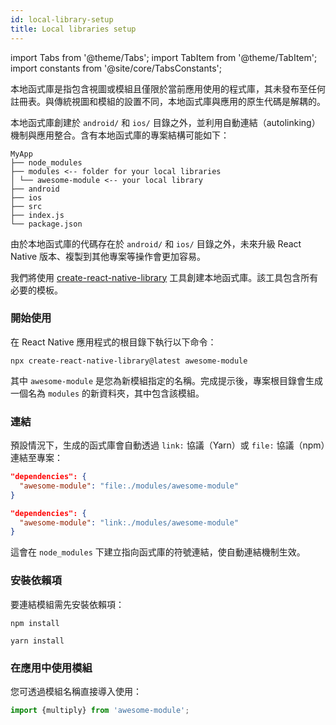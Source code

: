 ```yaml
---
id: local-library-setup
title: Local libraries setup
---
```


import Tabs from '@theme/Tabs'; import TabItem from '@theme/TabItem'; import constants from '@site/core/TabsConstants';

本地函式庫是指包含視圖或模組且僅限於當前應用使用的程式庫，其未發布至任何註冊表。與傳統視圖和模組的設置不同，本地函式庫與應用的原生代碼是解耦的。

本地函式庫創建於 `android/` 和 `ios/` 目錄之外，並利用自動連結（autolinking）機制與應用整合。含有本地函式庫的專案結構可能如下：

```plaintext
MyApp
├── node_modules
├── modules <-- folder for your local libraries
│ └── awesome-module <-- your local library
├── android
├── ios
├── src
├── index.js
└── package.json
```

由於本地函式庫的代碼存在於 `android/` 和 `ios/` 目錄之外，未來升級 React Native 版本、複製到其他專案等操作會更加容易。

我們將使用 [create-react-native-library](https://callstack.github.io/react-native-builder-bob/create) 工具創建本地函式庫。該工具包含所有必要的模板。

### 開始使用

在 React Native 應用程式的根目錄下執行以下命令：

```shell
npx create-react-native-library@latest awesome-module
```

其中 `awesome-module` 是您為新模組指定的名稱。完成提示後，專案根目錄會生成一個名為 `modules` 的新資料夾，其中包含該模組。

### 連結

預設情況下，生成的函式庫會自動透過 `link:` 協議（Yarn）或 `file:` 協議（npm）連結至專案：

<Tabs groupId="package-manager" queryString defaultValue={constants.defaultPackageManager} values={constants.packageManagers}>

<TabItem value="npm">

```json
"dependencies": {
  "awesome-module": "file:./modules/awesome-module"
}
```

</TabItem>
<TabItem value="yarn">

```json
"dependencies": {
  "awesome-module": "link:./modules/awesome-module"
}
```

</TabItem>
</Tabs>

這會在 `node_modules` 下建立指向函式庫的符號連結，使自動連結機制生效。

### 安裝依賴項

要連結模組需先安裝依賴項：

<Tabs groupId="package-manager" queryString defaultValue={constants.defaultPackageManager} values={constants.packageManagers}>

<TabItem value="npm">

```shell
npm install
```

</TabItem>
<TabItem value="yarn">

```shell
yarn install
```

</TabItem>
</Tabs>

### 在應用中使用模組

您可透過模組名稱直接導入使用：

```js
import {multiply} from 'awesome-module';
```